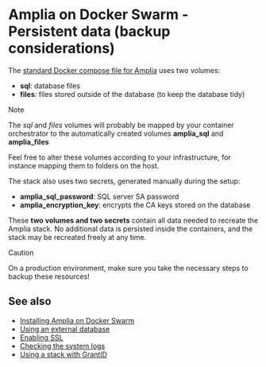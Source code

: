 ﻿# Amplia on Docker Swarm - Persistent data (backup considerations)

The [standard Docker compose file for Amplia](https://cdn.lacunasoftware.com/amplia/docker/amplia-stack.yml) uses two volumes:

* **sql**: database files
* **files**: files stored outside of the database (to keep the database tidy)

> [!NOTE]
> The *sql* and *files* volumes will probably be mapped by your container orchestrator to the automatically
> created volumes **amplia_sql** and **amplia_files**

Feel free to alter these volumes according to your infrastructure, for instance mapping them to folders on the host.

The stack also uses two secrets, generated manually during the setup:

* **amplia_sql_password**: SQL server SA password
* **amplia_encryption_key**: encrypts the CA keys stored on the database

These **two volumes and two secrets** contain all data needed to recreate the Amplia stack. No additional data is persisted inside the
containers, and the stack may be recreated freely at any time.

> [!CAUTION]
> On a production environment, make sure you take the necessary steps to backup these resources!

## See also

* [Installing Amplia on Docker Swarm](index.md)
* [Using an external database](external-db.md)
* [Enabling SSL](enable-ssl.md)
* [Checking the system logs](check-logs.md)
* [Using a stack with GrantID](internal-grantid.md)
